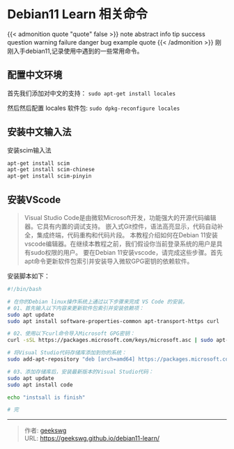 # Debian11 Learn 相关命令

{{< admonition quote "quote" false >}}
note abstract info tip success question warning failure danger bug example quote
{{< /admonition >}}
刚刚入手debian11,记录使用中遇到的一些常用命令。
<!--more-->

## 配置中文环境

首先我们添加对中文的支持：
`sudo apt-get install locales`

然后然后配置 locales 软件包:
`sudo dpkg-reconfigure locales`

## 安装中文输入法

安装scim输入法

```bash
apt-get install scim   
apt-get install scim-chinese   
apt-get install scim-pinyin  
```

## 安装VScode
>Visual Studio Code是由微软Microsoft开发，功能强大的开源代码编辑器。它具有内置的调试支持。
嵌入式Git控件，语法高亮显示，代码自动补全，集成终端，代码重构和代码片段。
本教程介绍如何在Debian 11安装vscode编辑器。在继续本教程之前，我们假设你当前登录系统的用户是具有sudo权限的用户。
要在Debian 11安装vscode，请完成这些步骤。首先apt命令更新软件包索引并安装导入微软GPG密钥的依赖软件。

安装脚本如下：
```bash
#!/bin/bash

# 在你的Debian linux操作系统上通过以下步骤来完成 VS Code 的安装。
# 01、首先输入以下内容来更新软件包索引并安装依赖项：
sudo apt update
sudo apt install software-properties-common apt-transport-https curl

# 02、使用以下curl命令导入Microsoft GPG密钥：
curl -sSL https://packages.microsoft.com/keys/microsoft.asc | sudo apt-key add -

# 将Visual Studio代码存储库添加到你的系统：
sudo add-apt-repository "deb [arch=amd64] https://packages.microsoft.com/repos/vscode stable main"

# 03、添加存储库后，安装最新版本的Visual Studio代码：
sudo apt update
sudo apt install code

echo "instsall is finish"

# 完
```

---

> 作者: [geekswg](https://geekswg.github.io)  
> URL: https://geekswg.github.io/debian11-learn/  

